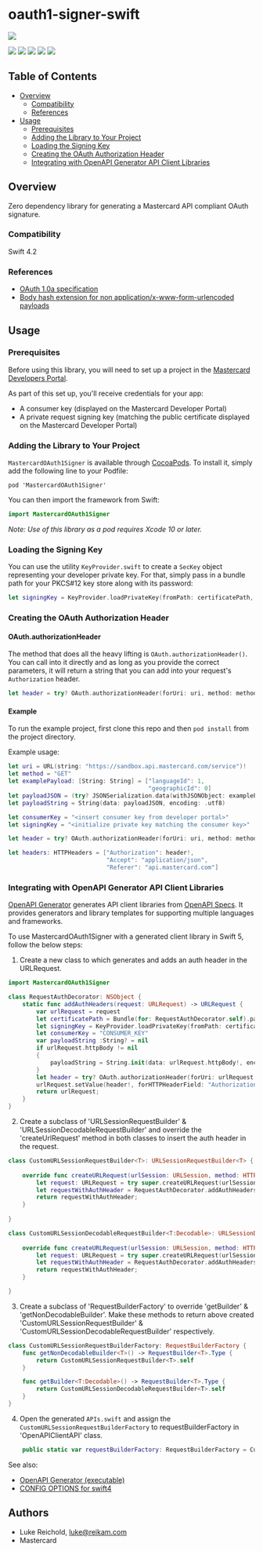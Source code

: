 # oauth1-signer-swift
<img src="https://developer.mastercard.com/img/logo_cogs.svg" />

[![](https://github.com/Mastercard/oauth1-signer-swift/workflows/Build%20&%20Test/badge.svg)](https://github.com/Mastercard/oauth1-signer-swift/actions?query=workflow%3A%22Build+%26+Test%22)
[![](https://sonarcloud.io/api/project_badges/measure?project=Mastercard_oauth1-signer-swift&metric=alert_status)](https://sonarcloud.io/dashboard?id=Mastercard_oauth1-signer-swift)
[![](https://github.com/Mastercard/oauth1-signer-swift/workflows/broken%20links%3F/badge.svg)](https://github.com/Mastercard/oauth1-signer-swift/actions?query=workflow%3A%22broken+links%3F%22)
[![](https://img.shields.io/cocoapods/v/MastercardOAuth1Signer.svg?style=flat&color=blue)](https://cocoapods.org/pods/MastercardOAuth1Signer)
[![](https://img.shields.io/badge/license-MIT-yellow.svg)](https://github.com/Mastercard/oauth1-signer-swift/blob/master/LICENSE)

## Table of Contents
- [Overview](#overview)
    * [Compatibility](#compatibility)
    * [References](#references)
- [Usage](#usage)
    * [Prerequisites](#prerequisites)
    * [Adding the Library to Your Project](#adding-the-library-to-your-project)
    * [Loading the Signing Key](#loading-the-signing-key) 
    * [Creating the OAuth Authorization Header](#creating-the-oauth-authorization-header)
    * [Integrating with OpenAPI Generator API Client Libraries](#integrating-with-openapi-generator-api-client-libraries)

## Overview <a name="overview"></a>

Zero dependency library for generating a Mastercard API compliant OAuth signature.

### Compatibility <a name="compatibility"></a>
Swift 4.2

### References <a name="references"></a>
* [OAuth 1.0a specification](https://tools.ietf.org/html/rfc5849)
* [Body hash extension for non application/x-www-form-urlencoded payloads](https://tools.ietf.org/id/draft-eaton-oauth-bodyhash-00.html)

## Usage <a name="usage"></a>

### Prerequisites <a name="prerequisites"></a>

Before using this library, you will need to set up a project in the [Mastercard Developers Portal](https://developer.mastercard.com). 

As part of this set up, you'll receive credentials for your app:
* A consumer key (displayed on the Mastercard Developer Portal)
* A private request signing key (matching the public certificate displayed on the Mastercard Developer Portal)

### Adding the Library to Your Project <a name="adding-the-library-to-your-project"></a>

`MastercardOAuth1Signer` is available through [CocoaPods](https://cocoapods.org). To install it, simply add the following line to your Podfile:

```
pod 'MastercardOAuth1Signer'
```

You can then import the framework from Swift:
```swift
import MastercardOAuth1Signer
```

*Note: Use of this library as a pod requires Xcode 10 or later.*

### Loading the Signing Key <a name="loading-the-signing-key"></a>

You can use the utility `KeyProvider.swift` to create a `SecKey` object representing your developer private key. 
For that, simply pass in a bundle path for your PKCS#12 key store along with its password:

```swift
let signingKey = KeyProvider.loadPrivateKey(fromPath: certificatePath, keyPassword: "<<PASSWORD>>")!
```

### Creating the OAuth Authorization Header <a name="creating-the-oauth-authorization-header"></a>

#### OAuth.authorizationHeader <a name="oauth-authorizationheader"></a>

The method that does all the heavy lifting is `OAuth.authorizationHeader()`. You can call into it directly and as long as you provide the correct parameters, it will return a string that you can add into your request's `Authorization` header.

```swift
let header = try? OAuth.authorizationHeader(forUri: uri, method: method, payload: payloadString, consumerKey: consumerKey, signingPrivateKey: signingKey)
```

#### Example <a name="example"></a>

To run the example project, first clone this repo and then `pod install` from the project directory.

Example usage:

```swift
let uri = URL(string: "https://sandbox.api.mastercard.com/service")!
let method = "GET"
let examplePayload: [String: String] = ["languageId": 1,
                                        "geographicId": 0]
let payloadJSON = (try? JSONSerialization.data(withJSONObject: examplePayload, options: [])) ?? Data()
let payloadString = String(data: payloadJSON, encoding: .utf8)

let consumerKey = "<insert consumer key from developer portal>"
let signingKey = "<initialize private key matching the consumer key>"

let header = try? OAuth.authorizationHeader(forUri: uri, method: method, payload: payloadString, consumerKey: consumerKey, signingPrivateKey: myPrivateKey)

let headers: HTTPHeaders = ["Authorization": header!,
                            "Accept": "application/json",
                            "Referer": "api.mastercard.com"]
```
### Integrating with OpenAPI Generator API Client Libraries <a name="integrating-with-openapi-generator-api-client-libraries"></a>

[OpenAPI Generator](https://github.com/OpenAPITools/openapi-generator) generates API client libraries from [OpenAPI Specs](https://github.com/OAI/OpenAPI-Specification). 
It provides generators and library templates for supporting multiple languages and frameworks.

To use MastercardOAuth1Signer with a generated client library in Swift 5, follow the below steps:

1. Create a new class to which generates and adds an auth header in the URLRequest.
```swift
import MastercardOAuth1Signer

class RequestAuthDecorator: NSObject {
    static func addAuthHeaders(request: URLRequest) -> URLRequest {
        var urlRequest = request
        let certificatePath = Bundle(for: RequestAuthDecorator.self).path(forResource: "<<FILENAME>>", ofType: "p12")
        let signingKey = KeyProvider.loadPrivateKey(fromPath: certificatePath!, keyPassword: "<<PASSWORD>>")!
        let consumerKey = "CONSUMER_KEY"
        var payloadString :String? = nil
        if urlRequest.httpBody != nil
        {
            payloadString = String.init(data: urlRequest.httpBody!, encoding: .utf8)
        }
        let header = try? OAuth.authorizationHeader(forUri: urlRequest.url!, method: urlRequest.httpMethod!, payload: payloadString, consumerKey: consumerKey, signingPrivateKey: signingKey)
        urlRequest.setValue(header!, forHTTPHeaderField: "Authorization")
        return urlRequest;
    }
}
```
2. Create a subclass of 'URLSessionRequestBuilder' & 'URLSessionDecodableRequestBuilder' and override the 'createUrlRequest' method in both classes to insert the auth header in the request.

```swift
class CustomURLSessionRequestBuilder<T>: URLSessionRequestBuilder<T> {
    
    override func createURLRequest(urlSession: URLSession, method: HTTPMethod, encoding: ParameterEncoding, headers: [String : String]) throws -> URLRequest {
        let request: URLRequest = try super.createURLRequest(urlSession: urlSession, method: method, encoding: encoding, headers: headers);
        let requestWithAuthHeader = RequestAuthDecorator.addAuthHeaders(request: request);
        return requestWithAuthHeader;
    }
  
}

class CustomURLSessionDecodableRequestBuilder<T:Decodable>: URLSessionDecodableRequestBuilder<T> {
    
    override func createURLRequest(urlSession: URLSession, method: HTTPMethod, encoding: ParameterEncoding, headers: [String : String]) throws -> URLRequest {
        let request: URLRequest = try super.createURLRequest(urlSession: urlSession, method: method, encoding: encoding, headers: headers);
        let requestWithAuthHeader = RequestAuthDecorator.addAuthHeaders(request: request);
        return requestWithAuthHeader;
    }

}

```
3. Create a subclass of 'RequestBuilderFactory' to override 'getBuilder' & 'getNonDecodableBuilder'. Make these methods to return above created 'CustomURLSessionRequestBuilder' & 'CustomURLSessionDecodableRequestBuilder' respectively.
```swift
class CustomURLSessionRequestBuilderFactory: RequestBuilderFactory {
    func getNonDecodableBuilder<T>() -> RequestBuilder<T>.Type {
        return CustomURLSessionRequestBuilder<T>.self
    }

    func getBuilder<T:Decodable>() -> RequestBuilder<T>.Type {
        return CustomURLSessionDecodableRequestBuilder<T>.self
    }
}
```
4. Open the generated `APIs.swift` and assign the `CustomURLSessionRequestBuilderFactory` to requestBuilderFactory in 'OpenAPIClientAPI' class.
```swift
    public static var requestBuilderFactory: RequestBuilderFactory = CustomURLSessionRequestBuilderFactory()

```

See also:
* [OpenAPI Generator (executable)](https://mvnrepository.com/artifact/org.openapitools/openapi-generator-cli)
* [CONFIG OPTIONS for swift4](https://github.com/OpenAPITools/openapi-generator/blob/master/docs/generators/swift4-deprecated.md)

## Authors

* Luke Reichold, luke@reikam.com
* Mastercard
